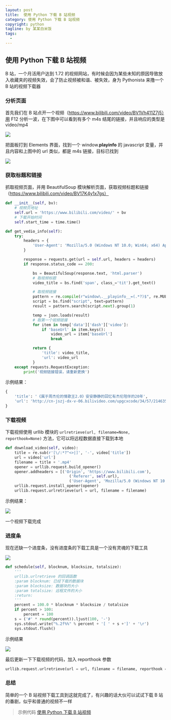 ```yaml
---
layout: post     
title:  使用 Python 下载 B 站视频        
category: 使用 Python 下载 B 站视频
copyright: python                           
tagline: by 某某白米饭           
tags: 
  - 
---
```


## 使用 Python 下载 B 站视频

B 站，一个月活用户达到 1.72 的视频网站，有时候会因为某些未知的原因导致放入收藏夹的视频失效，会了防止视频被和谐、被失效，身为 Pythonista 来撸一个 B 站的视频下载器
<!--more-->
### 分析页面

首先我们在 B 站点开一个视频（https://www.bilibili.com/video/BV1Vh411Z7j5）用 F12 分析一波，在下图中可以看到有多个 m4s 结尾的链接，并且响应的类型是 video/mp4

![](http://www.justdopython.com/assets/images/2020/07/bilibili_crawl/b_0.png)

把面板打到 Elements 界面，找到一个 window.__playinfo__ 的 javascript 变量，并且内容和上图中的 url 类似，都是 m4s 链接，目标已找到

![](http://www.justdopython.com/assets/images/2020/07/bilibili_crawl/b_1.png)

### 获取标题和链接

抓取视频页面，并用 BeautifulSoup 模块解析页面，获取视频标题和链接（https://www.bilibili.com/video/BV17K4y1x7gs）

```python
def __init__(self, bv):
    # 视频页地址
    self.url = 'https://www.bilibili.com/video/' + bv
    # 下载开始时间
    self.start_time = time.time()

def get_vedio_info(self):
    try:
        headers = {
            'User-Agent': 'Mozilla/5.0 (Windows NT 10.0; Win64; x64) AppleWebKit/537.36 (KHTML, like Gecko) Chrome/84.0.4147.89 Safari/537.36'
        }

        response = requests.get(url = self.url, headers = headers)
        if response.status_code == 200:

            bs = BeautifulSoup(response.text, 'html.parser')
            # 取视频标题
            video_title = bs.find('span', class_='tit').get_text()

            # 取视频链接
            pattern = re.compile(r"window\.__playinfo__=(.*?)$", re.MULTILINE | re.DOTALL)
            script = bs.find("script", text=pattern)
            result = pattern.search(script.next).group(1)

            temp = json.loads(result)
            # 取第一个视频链接
            for item in temp['data']['dash']['video']:
                if 'baseUrl' in item.keys():
                    video_url = item['baseUrl']
                    break

            return {
                'title': video_title,
                'url': video_url
            }
    except requests.RequestException:
        print('视频链接错误，请重新更换')
```

示例结果：

```python
{
    'title': '《属于周杰伦的情歌王2.0》安安静静的回忆有杰伦陪伴的20年', 
    'url': 'http://cn-jszj-dx-v-06.bilivideo.com/upgcxcode/34/57/214635734/214635734_nb2-1-30080.m4s?expires=1595538100&platform=pc&ssig=Q5uom_rGdPasJhHBvna8tw&oi=3027480765&trid=347f5dc41e9647e2a6dce48286d0b478u&nfc=1&nfb=maPYqpoel5MI3qOUX6YpRA==&cdnid=2725&mid=0&cip=222.186.35.71&orderid=0,3&logo=80000000'
}

```

### 下载视频

下载视频使用 urllib 模块的 `urlretrieve(url, filename=None, reporthook=None)` 方法，它可以将远程数据直接下载到本地

```python
def download_video(self, video):
    title = re.sub(r'[\/:*?"<>|]', '-', video['title'])
    url = video['url']
    filename = title + '.mp4'
    opener = urllib.request.build_opener()
    opener.addheaders = [('Origin', 'https://www.bilibili.com'),
                            ('Referer', self.url),
                            ('User-Agent', 'Mozilla/5.0 (Windows NT 10.0; Win64; x64) AppleWebKit/537.36 (KHTML, like Gecko) Chrome/84.0.4147.89 Safari/537.36')]
    urllib.request.install_opener(opener)
    urllib.request.urlretrieve(url = url, filename = filename)
```

示例结果：

![](http://www.justdopython.com/assets/images/2020/07/bilibili_crawl/b_2.png)

一个视频下载完成

### 进度条

现在还缺一个进度条，没有进度条的下载工具是一个没有灵魂的下载工具

![](http://www.justdopython.com/assets/images/2020/07/bilibili_crawl/b_3.png)

```python
def schedule(self, blocknum, blocksize, totalsize):
    '''
    urllib.urlretrieve 的回调函数
    :param blocknum: 已经下载的数据块
    :param blocksize: 数据块的大小
    :param totalsize: 远程文件的大小
    :return:
    '''
    percent = 100.0 * blocknum * blocksize / totalsize
    if percent > 100:
        percent = 100
    s = ('#' * round(percent)).ljust(100, '-')
    sys.stdout.write("%.2f%%" % percent + '[ ' + s +']' + '\r')
    sys.stdout.flush()
```

示例结果

![](http://www.justdopython.com/assets/images/2020/07/bilibili_crawl/b_4.gif)

最后更新一下下载视频的代码，加入 reporthook 参数

```python
urllib.request.urlretrieve(url = url, filename = filename, reporthook = self.schedule)
```

### 总结

简单的一个 B 站视频下载工具到这就完成了，有兴趣的话大伙可以试试下载 B 站的番剧，似乎和普通的视频不一样

> 示例代码 [使用 Python 下载 B 站视频](https://github.com/JustDoPython/python-examples/tree/master/moumoubaimifan/bilibili_crawler)
